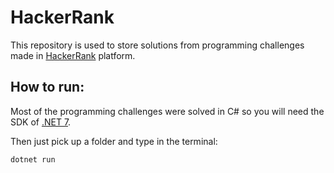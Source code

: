 # HackerRank

This repository is used to store solutions from programming challenges made in [HackerRank](https://www.hackerrank.com/) platform.

## How to run:

Most of the programming challenges were solved in C# so you will need the SDK of [.NET 7](https://dotnet.microsoft.com/pt-br/download/dotnet/7.0).

Then just pick up a folder and type in the terminal:

`dotnet run`